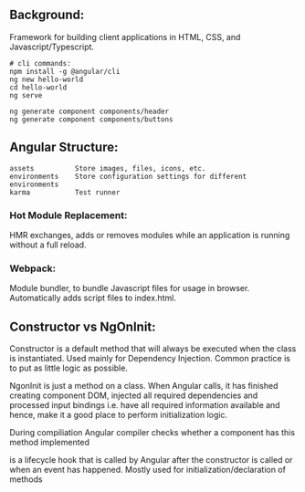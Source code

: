## Background:
Framework for building client applications in HTML, CSS, and Javascript/Typescript.
```
# cli commands:
npm install -g @angular/cli
ng new hello-world
cd hello-world
ng serve

ng generate component components/header
ng generate component components/buttons
```

## Angular Structure:
```
assets          Store images, files, icons, etc.
environments    Store configuration settings for different environments
karma           Test runner
```

### Hot Module Replacement:
HMR exchanges, adds or removes modules while an application is running without a full reload. 

### Webpack:
Module bundler, to bundle Javascript files for usage in browser. Automatically adds script files to index.html.


## Constructor vs NgOnInit:
Constructor is a default method that will always be executed when the class is instantiated. Used mainly for Dependency Injection. Common practice is to put as little logic as possible.

NgonInit is just a method on a class. When Angular calls, it has finished creating component DOM, injected all required dependencies and processed input bindings i.e. have all required information available and hence, make it a good place to perform initialization logic. 

During compiliation Angular compiler checks whether a component has this method implemented

is a lifecycle hook that is called by Angular after the constructor is called or when an event has happened. Mostly used for initialization/declaration of methods 
